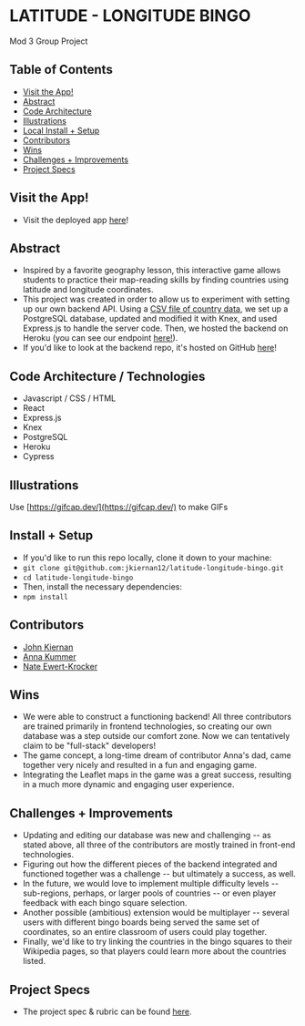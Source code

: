 # LATITUDE - LONGITUDE BINGO
Mod 3 Group Project

## Table of Contents
  - [Visit the App!](#visit-the-app!)
  - [Abstract](#abstract)
  - [Code Architecture](#code-architecture-/technologies)
  - [Illustrations](#illustrations)
  - [Local Install + Setup](#local-install-+-setup)
  - [Contributors](#contributors)
  - [Wins](#wins)
  - [Challenges + Improvements](#challenges-+-Improvements)
  - [Project Specs](#project-specs)

## Visit the App!
  - Visit the deployed app [here](https://latitude-longitude-bingo.herokuapp.com/)!

## Abstract
  - Inspired by a favorite geography lesson, this interactive game allows students to practice their map-reading skills by finding countries using latitude and longitude coordinates. 
  - This project was created in order to allow us to experiment with setting up our own  backend API. Using a [CSV file of country data](https://github.com/lukes/ISO-3166-Countries-with-Regional-Codes/blob/master/all/all.csv), we set up a PostgreSQL database, updated and modified it with Knex, and used Express.js to handle the server code. Then, we hosted the backend on Heroku (you can see our endpoint [here!](https://latitude-longitude-bingo-api.herokuapp.com/api/v1/countries)).
  - If you'd like to look at the backend repo, it's hosted on GitHub [here](https://github.com/jkiernan12/latitude-longitude-bingo-api)!

## Code Architecture / Technologies
  - Javascript / CSS / HTML
  - React
  - Express.js
  - Knex
  - PostgreSQL
  - Heroku
  - Cypress

## Illustrations

Use [https://gifcap.dev/](https://gifcap.dev/) to make GIFs

## Install + Setup
  - If you'd like to run this repo locally, clone it down to your machine:
  - `git clone git@github.com:jkiernan12/latitude-longitude-bingo.git`
  - `cd latitude-longitude-bingo`
  - Then, install the necessary dependencies:
  - `npm install`

## Contributors
  - [John Kiernan](https://github.com/jkiernan12)
  - [Anna Kummer](https://github.com/annamkummer)
  - [Nate Ewert-Krocker](https://github.com/newertkrocker)

## Wins

  - We were able to construct a functioning backend! All three contributors are trained primarily in frontend technologies, so creating our own database was a step outside our comfort zone. Now we can tentatively claim to be "full-stack" developers!
  - The game concept, a long-time dream of contributor Anna's dad, came together very nicely and resulted in a fun and engaging game.
  - Integrating the Leaflet maps in the game was a great success, resulting in a much more dynamic and engaging user experience.

## Challenges + Improvements

  - Updating and editing our database was new and challenging -- as stated above, all three of the contributors are mostly trained in front-end technologies.
  - Figuring out how the different pieces of the backend integrated and functioned together was a challenge -- but ultimately a success, as well.
  - In the future, we would love to implement multiple difficulty levels -- sub-regions, perhaps, or larger pools of countries -- or even player feedback with each bingo square selection.
  - Another possible (ambitious) extension would be multiplayer -- several users with different bingo boards being served the same set of coordinates, so an entire classroom of users could play together.
  - Finally, we'd like to try linking the countries in the bingo squares to their Wikipedia pages, so that players could learn more about the countries listed.

## Project Specs
  - The project spec & rubric can be found [here](https://frontend.turing.edu/projects/module-3/stretch.html).
